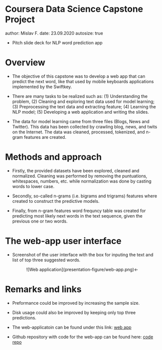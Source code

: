 Coursera Data Science Capstone Project
========================================================
author: Mislav F.
date: 23.09.2020
autosize: true

- Pitch slide deck for NLP word prediction app

Overview
========================================================

- The objective of this capstone was to develop a web app that can predict the next word, like that used by mobile keyboards applications implemented by the Swiftkey.

- There are many tasks to be realized such as: (1) Understanding the problem, (2) Cleaning and exploring text data used for model learning; (3) Preprocessing the text data and extracting feature; (4) Learning the NLP model; (5) Developing a web application and writing the slides.

- The data for model learning came from three files (Blogs, News and Twitter). This data has been collected by crawling blog, news, and twits on the Internet. The data was cleaned, processed, tokenized, and n-gram features are created. 

Methods and approach
========================================================

- Firstly, the provided datasets have been explored, cleaned and normalized. Cleaning was performed by removing the puntuations, whitespaces, numbers, etc. while normalization was done by casting words to lower case.

- Secondly, so-called n-grams (i.e. bigrams and trigrams) features where created to construct the predictive models.

- Finally, from n-gram features word frequncy table was created for predicting most likely next words in the text sequence, given the previous one or two words.


The web-app user interface
========================================================

- Screenshot of the user interface with the box for inputing the text and list of top three suggested words.

<center>
![Web application](presentation-figure/web-app.png)<-
</center>

Remarks and links
========================================================

- Preformance could be improved by increasing the sample size.

- Disk usage could also be improved by keeping only top three predictions.

- The web-applicatoin can be found under this link: [web app](https://mfindrik.shinyapps.io/final_project_app/)

- Github repository with code for the web-app can be found here: [code repo](https://github.com/mfindrik/data_science_capstone)

